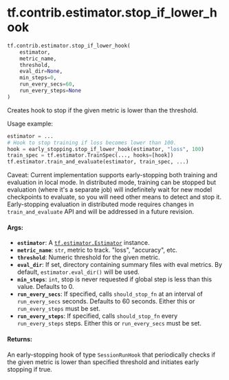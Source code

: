 <div itemscope itemtype="http://developers.google.com/ReferenceObject">
<meta itemprop="name" content="tf.contrib.estimator.stop_if_lower_hook" />
<meta itemprop="path" content="Stable" />
</div>

# tf.contrib.estimator.stop_if_lower_hook

``` python
tf.contrib.estimator.stop_if_lower_hook(
    estimator,
    metric_name,
    threshold,
    eval_dir=None,
    min_steps=0,
    run_every_secs=60,
    run_every_steps=None
)
```

Creates hook to stop if the given metric is lower than the threshold.

Usage example:

```python
estimator = ...
# Hook to stop training if loss becomes lower than 100.
hook = early_stopping.stop_if_lower_hook(estimator, "loss", 100)
train_spec = tf.estimator.TrainSpec(..., hooks=[hook])
tf.estimator.train_and_evaluate(estimator, train_spec, ...)
```

Caveat: Current implementation supports early-stopping both training and
evaluation in local mode. In distributed mode, training can be stopped but
evaluation (where it's a separate job) will indefinitely wait for new model
checkpoints to evaluate, so you will need other means to detect and stop it.
Early-stopping evaluation in distributed mode requires changes in
`train_and_evaluate` API and will be addressed in a future revision.

#### Args:

* <b>`estimator`</b>: A <a href="../../../tf/estimator/Estimator.md"><code>tf.estimator.Estimator</code></a> instance.
* <b>`metric_name`</b>: `str`, metric to track. "loss", "accuracy", etc.
* <b>`threshold`</b>: Numeric threshold for the given metric.
* <b>`eval_dir`</b>: If set, directory containing summary files with eval metrics. By
    default, `estimator.eval_dir()` will be used.
* <b>`min_steps`</b>: `int`, stop is never requested if global step is less than this
    value. Defaults to 0.
* <b>`run_every_secs`</b>: If specified, calls `should_stop_fn` at an interval of
    `run_every_secs` seconds. Defaults to 60 seconds. Either this or
    `run_every_steps` must be set.
* <b>`run_every_steps`</b>: If specified, calls `should_stop_fn` every
    `run_every_steps` steps. Either this or `run_every_secs` must be set.


#### Returns:

An early-stopping hook of type `SessionRunHook` that periodically checks
if the given metric is lower than specified threshold and initiates
early stopping if true.